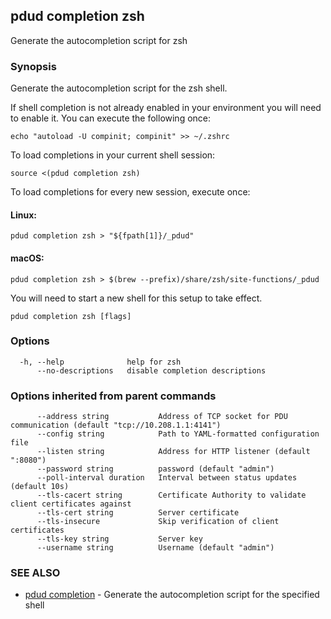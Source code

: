 ## pdud completion zsh

Generate the autocompletion script for zsh

### Synopsis

Generate the autocompletion script for the zsh shell.

If shell completion is not already enabled in your environment you will need
to enable it.  You can execute the following once:

	echo "autoload -U compinit; compinit" >> ~/.zshrc

To load completions in your current shell session:

	source <(pdud completion zsh)

To load completions for every new session, execute once:

#### Linux:

	pdud completion zsh > "${fpath[1]}/_pdud"

#### macOS:

	pdud completion zsh > $(brew --prefix)/share/zsh/site-functions/_pdud

You will need to start a new shell for this setup to take effect.


```
pdud completion zsh [flags]
```

### Options

```
  -h, --help              help for zsh
      --no-descriptions   disable completion descriptions
```

### Options inherited from parent commands

```
      --address string           Address of TCP socket for PDU communication (default "tcp://10.208.1.1:4141")
      --config string            Path to YAML-formatted configuration file
      --listen string            Address for HTTP listener (default ":8080")
      --password string          password (default "admin")
      --poll-interval duration   Interval between status updates (default 10s)
      --tls-cacert string        Certificate Authority to validate client certificates against
      --tls-cert string          Server certificate
      --tls-insecure             Skip verification of client certificates
      --tls-key string           Server key
      --username string          Username (default "admin")
```

### SEE ALSO

* [pdud completion](pdud_completion.md)	 - Generate the autocompletion script for the specified shell

